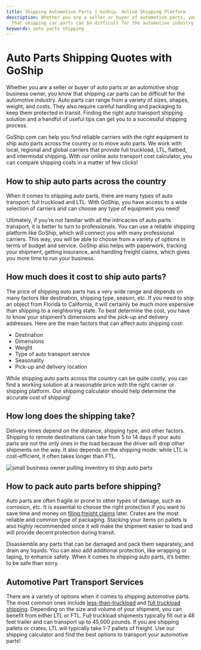 ```yaml
---
title: Shipping Automotive Parts | GoShip. Online Shipping Platform
description: Whether you are a seller or buyer of automotive parts, you know
  that shipping car parts can be difficult for the automotive industry.
keywords: auto parts shipping
---
```

# Auto Parts Shipping Quotes with GoShip

Whether you are a seller or buyer of auto parts or an automotive shop business owner, you know that shipping car parts can be difficult for the automotive industry. Auto parts can range from a variety of sizes, shapes, weight, and costs. They also require careful handling and packaging to keep them protected in transit. Finding the right auto transport shipping solution and a handful of useful tips can get you to a successful shipping process.

GoShip.com can help you find reliable carriers with the right equipment to ship auto parts across the country or to move auto parts. We work with local, regional and global carriers that provide full truckload, LTL, flatbed, and intermodal shipping. With our online auto transport cost calculator, you can compare shipping costs in a matter of few clicks!

## How to ship auto parts across the country

When it comes to shipping auto parts, there are many types of auto transport: full truckload and LTL. With GoShip, you have access to a wide selection of carriers and can choose any type of equipment you need!

Ultimately, if you’re not familiar with all the intricacies of auto parts transport, it is better to turn to professionals. You can use a reliable shipping platform like GoShip, which will connect you with many professional carriers. This way, you will be able to choose from a variety of options in terms of budget and service. GoShip also helps with paperwork, tracking your shipment, getting insurance, and handling freight claims, which gives you more time to run your business.

## How much does it cost to ship auto parts?

The price of shipping auto parts has a very wide range and depends on many factors like destination, shipping type, season, etc. If you need to ship an object from Florida to California, it will certainly be much more expensive than shipping to a neighboring state. To best determine the cost, you have to know your shipment’s dimensions and the pick-up and delivery addresses. Here are the main factors that can affect auto shipping cost:

* Destination
* Dimensions
* Weight
* Type of auto transport service
* Seasonality
* Pick-up and delivery location

While shipping auto parts across the country can be quite costly, you can find a working solution at a reasonable price with the right carrier or shipping platform. Our shipping calculator should help determine the accurate cost of shipping!

## How long does the shipping take?

Delivery times depend on the distance, shipping type, and other factors. Shipping to remote destinations can take from 5 to 14 days if your auto parts are not the only ones in the load because the driver will drop other shipments on the way. It also depends on the shipping mode: while LTL is cost-efficient, it often takes longer than FTL.



![small business owner pulling inventory to ship auto parts](images/shipping-auto-parts.jpg "Shipping Auto Parts")



## How to pack auto parts before shipping?

Auto parts are often fragile or prone to other types of damage, such as corrosion, etc. It is essential to choose the right protection if you want to save time and money on [filing freight claims](https://www.goship.com/shipping-services/ltl-freight-shipping/) later. Crates are the most reliable and common type of packaging. Stacking your items on pallets is also highly recommended since it will make the shipment easier to load and will provide decent protection during transit.

Disassemble any parts that can be damaged and pack them separately, and drain any liquids. You can also add additional protection, like wrapping or taping, to enhance safety. When it comes to shipping auto parts, it’s better to be safe than sorry.

## Automotive Part Transport Services

There are a variety of options when it comes to shipping automotive parts. The most common ones include [less-than-truckload](https://www.goship.com/shipping-services/ltl-freight-shipping/) and [full truckload shipping](https://www.goship.com/shipping-services/truckload-freight-shipping/). Depending on the size and volume of your shipment, you can benefit from either LTL or FTL. Full truckload shipments typically fill out a 48 feet trailer and can transport up to 45,000 pounds. If you are shipping pallets or crates, LTL will typically take 1-7 pallets of freight. Use our shipping calculator and find the best options to transport your automotive parts!